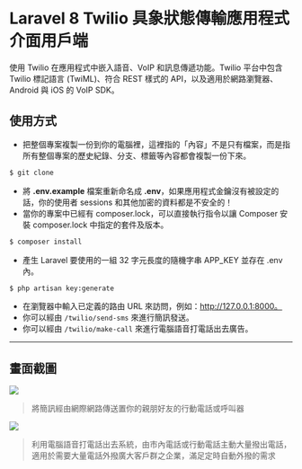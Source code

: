 # Laravel 8 Twilio 具象狀態傳輸應用程式介面用戶端

使用 Twilio 在應用程式中嵌入語音、VoIP 和訊息傳遞功能。Twilio 平台中包含 Twilio 標記語言 (TwiML)、符合 REST 樣式的 API，以及適用於網路瀏覽器、Android 與 iOS 的 VoIP SDK。

## 使用方式
- 把整個專案複製一份到你的電腦裡，這裡指的「內容」不是只有檔案，而是指所有整個專案的歷史紀錄、分支、標籤等內容都會複製一份下來。
```sh
$ git clone
```
- 將 __.env.example__ 檔案重新命名成 __.env__，如果應用程式金鑰沒有被設定的話，你的使用者 sessions 和其他加密的資料都是不安全的！
- 當你的專案中已經有 composer.lock，可以直接執行指令以讓 Composer 安裝 composer.lock 中指定的套件及版本。
```sh
$ composer install
```
- 產⽣ Laravel 要使用的一組 32 字元長度的隨機字串 APP_KEY 並存在 .env 內。
```sh
$ php artisan key:generate
```
- 在瀏覽器中輸入已定義的路由 URL 來訪問，例如：http://127.0.0.1:8000。
- 你可以經由 `/twilio/send-sms` 來進行簡訊發送。
- 你可以經由 `/twilio/make-call` 來進行電腦語音打電話出去廣告。

----

## 畫面截圖
![](https://i.imgur.com/7FtaeIY.png)
> 將簡訊經由網際網路傳送置你的親朋好友的行動電話或呼叫器

![](https://i.imgur.com/rzNzBsq.png)
> 利用電腦語音打電話出去系統，由市內電話或行動電話主動大量撥出電話，適用於需要大量電話外撥廣大客戶群之企業，滿足定時自動外撥的需求